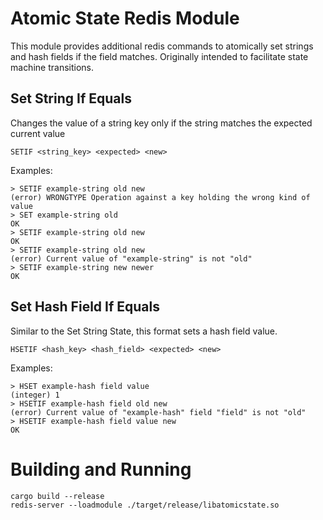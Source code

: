 # Atomic State Redis Module

This module provides additional redis commands to atomically set strings and hash fields if the field matches. Originally intended to facilitate state machine transitions.

## Set String If Equals

Changes the value of a string key only if the string matches the expected current value

`SETIF <string_key> <expected> <new>`

Examples:

```
> SETIF example-string old new
(error) WRONGTYPE Operation against a key holding the wrong kind of value
> SET example-string old
OK
> SETIF example-string old new
OK
> SETIF example-string old new
(error) Current value of "example-string" is not "old"
> SETIF example-string new newer
OK

```

## Set Hash Field If Equals

Similar to the Set String State, this format sets a hash field value.

`HSETIF <hash_key> <hash_field> <expected> <new>`

Examples:

```
> HSET example-hash field value
(integer) 1
> HSETIF example-hash field old new
(error) Current value of "example-hash" field "field" is not "old"
> HSETIF example-hash field value new
OK

```

# Building and Running

```
cargo build --release
redis-server --loadmodule ./target/release/libatomicstate.so
```